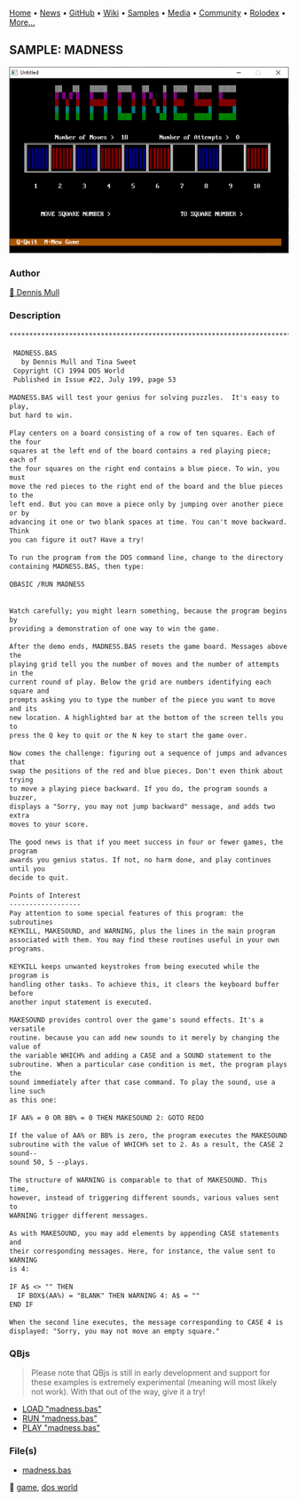 [Home](https://qb64.com) • [News](../../news.md) • [GitHub](../../github.md) • [Wiki](../../wiki.md) • [Samples](../../samples.md) • [Media](../../media.md) • [Community](../../community.md) • [Rolodex](../../rolodex.md) • [More...](../../more.md)

## SAMPLE: MADNESS

![screenshot.png](img/screenshot.png)

### Author

[🐝 Dennis Mull](../dennis-mull.md) 

### Description

```text
***************************************************************************** 
 
 MADNESS.BAS 
   by Dennis Mull and Tina Sweet 
 Copyright (C) 1994 DOS World 
 Published in Issue #22, July 199, page 53 
 
MADNESS.BAS will test your genius for solving puzzles.  It's easy to play,  
but hard to win. 
 
Play centers on a board consisting of a row of ten squares. Each of the four  
squares at the left end of the board contains a red playing piece; each of  
the four squares on the right end contains a blue piece. To win, you must  
move the red pieces to the right end of the board and the blue pieces to the  
left end. But you can move a piece only by jumping over another piece or by  
advancing it one or two blank spaces at time. You can't move backward. Think  
you can figure it out? Have a try! 
 
To run the program from the DOS command line, change to the directory  
containing MADNESS.BAS, then type: 
 
QBASIC /RUN MADNESS 
 
 
Watch carefully; you might learn something, because the program begins by  
providing a demonstration of one way to win the game. 
 
After the demo ends, MADNESS.BAS resets the game board. Messages above the  
playing grid tell you the number of moves and the number of attempts in the  
current round of play. Below the grid are numbers identifying each square and  
prompts asking you to type the number of the piece you want to move and its  
new location. A highlighted bar at the bottom of the screen tells you to  
press the Q key to quit or the N key to start the game over. 
 
Now comes the challenge: figuring out a sequence of jumps and advances that  
swap the positions of the red and blue pieces. Don't even think about trying  
to move a playing piece backward. If you do, the program sounds a buzzer,  
displays a "Sorry, you may not jump backward" message, and adds two extra  
moves to your score. 
 
The good news is that if you meet success in four or fewer games, the program  
awards you genius status. If not, no harm done, and play continues until you  
decide to quit. 
 
Points of Interest 
------------------ 
Pay attention to some special features of this program: the subroutines  
KEYKILL, MAKESOUND, and WARNING, plus the lines in the main program  
associated with them. You may find these routines useful in your own  
programs. 
 
KEYKILL keeps unwanted keystrokes from being executed while the program is  
handling other tasks. To achieve this, it clears the keyboard buffer before  
another input statement is executed. 
 
MAKESOUND provides control over the game's sound effects. It's a versatile  
routine. because you can add new sounds to it merely by changing the value of  
the variable WHICH% and adding a CASE and a SOUND statement to the  
subroutine. When a particular case condition is met, the program plays the  
sound immediately after that case command. To play the sound, use a line such  
as this one: 
 
IF AA% = 0 OR BB% = 0 THEN MAKESOUND 2: GOTO REDO 
 
If the value of AA% or BB% is zero, the program executes the MAKESOUND  
subroutine with the value of WHICH% set to 2. As a result, the CASE 2 sound--  
sound 50, 5 --plays. 
 
The structure of WARNING is comparable to that of MAKESOUND. This time,  
however, instead of triggering different sounds, various values sent to  
WARNING trigger different messages. 
 
As with MAKESOUND, you may add elements by appending CASE statements and  
their corresponding messages. Here, for instance, the value sent to WARNING  
is 4: 
 
IF A$ <> "" THEN 
  IF BOX$(AA%) = "BLANK" THEN WARNING 4: A$ = "" 
END IF 
 
When the second line executes, the message corresponding to CASE 4 is  
displayed: "Sorry, you may not move an empty square."
```

### QBjs

> Please note that QBjs is still in early development and support for these examples is extremely experimental (meaning will most likely not work). With that out of the way, give it a try!

* [LOAD "madness.bas"](https://v6p9d9t4.ssl.hwcdn.net/html/5963335/index.html?src=https://qb64.com/samples/madness/src/madness.bas)
* [RUN "madness.bas"](https://v6p9d9t4.ssl.hwcdn.net/html/5963335/index.html?mode=auto&src=https://qb64.com/samples/madness/src/madness.bas)
* [PLAY "madness.bas"](https://v6p9d9t4.ssl.hwcdn.net/html/5963335/index.html?mode=play&src=https://qb64.com/samples/madness/src/madness.bas)

### File(s)

* [madness.bas](src/madness.bas)

🔗 [game](../game.md), [dos world](../dos-world.md)
